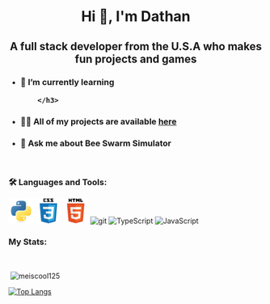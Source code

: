 <h1 align="center">Hi 👋, I'm Dathan</h1>
<h2 align="center">A full stack developer from the U.S.A who makes fun projects and games</h2>

- <h3>🌱 I’m currently learning 
            
          </h3>

- <h3>👨‍💻 All of my projects are available <a href="https://github.com/Meiscool125?tab=repositories" target="_blank">here</a></h3>

- <h3>💬 Ask me about Bee Swarm Simulator</h3>

<br>

<h3 align="left">🛠️ Languages and Tools:</h3>
<p align="left"> 
<img src="https://raw.githubusercontent.com/devicons/devicon/master/icons/python/python-original.svg" alt="python" width="50" height="50"/>
<img src="https://raw.githubusercontent.com/devicons/devicon/master/icons/css3/css3-original-wordmark.svg" alt="css3" width="50" height="50"/> 
<img src="https://raw.githubusercontent.com/devicons/devicon/master/icons/html5/html5-original-wordmark.svg" alt="html5" width="50" height="50"/>
<img src="https://www.vectorlogo.zone/logos/git-scm/git-scm-icon.svg" alt="git" width="50" height="50"/> 
<img src="https://cdn.jsdelivr.net/gh/devicons/devicon@latest/icons/typescript/typescript-original.svg" alt="TypeScript" width="50" height="50"/>
<img src="https://cdn.jsdelivr.net/gh/devicons/devicon@latest/icons/javascript/javascript-original.svg" alt="JavaScript" width="50" height="50"/>  
</p>



### My Stats:

<br>

<p>&nbsp;<img align="center" src="https://github-readme-stats.vercel.app/api?username=meiscool125&show_icons=true&locale=en&theme=dark&hide=issues,prs" alt="meiscool125" /></p>

[![Top Langs](https://github-readme-stats.vercel.app/api/top-langs/?username=Meiscool125&theme=dark&hide=TeX&langs_count=3)](https://github.com/Meiscool125/github-readme-stats)

